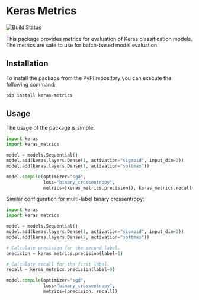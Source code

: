 # Keras Metrics

[![Build Status][BuildStatus]](https://travis-ci.org/netrack/keras-metrics)

This package provides metrics for evaluation of Keras classification models.
The metrics are safe to use for batch-based model evaluation.

## Installation

To install the package from the PyPi repository you can execute the following
command:
```sh
pip install keras-metrics
```

## Usage

The usage of the package is simple:
```py
import keras
import keras_metrics

model = models.Sequential()
model.add(keras.layers.Dense(1, activation="sigmoid", input_dim=2))
model.add(keras.layers.Dense(1, activation="softmax"))

model.compile(optimizer="sgd",
              loss="binary_crossentropy",
              metrics=[keras_metrics.precision(), keras_metrics.recall()])
```

Similar configuration for multi-label binary crossentropy:
```py
import keras
import keras_metrics

model = models.Sequential()
model.add(keras.layers.Dense(1, activation="sigmoid", input_dim=2))
model.add(keras.layers.Dense(2, activation="softmax"))

# Calculate precision for the second label.
precision = keras_metrics.precision(label=1)

# Calculate recall for the first label.
recall = keras_metrics.precision(label=0)

model.compile(optimizer="sgd",
              loss="binary_crossentropy",
              metrics=[precision, recall])
```

[BuildStatus]: https://travis-ci.org/netrack/keras-metrics.svg?branch=master
